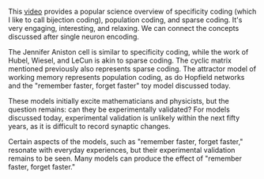 This [video](https://www.youtube.com/watch?v=zDDyEql4TmQ) provides a popular science overview of specificity coding (which I like to call bijection coding), population coding, and sparse coding. It's very engaging, interesting, and relaxing. We can connect the concepts discussed after single neuron encoding.

The Jennifer Aniston cell is similar to specificity coding, while the work of Hubel, Wiesel, and LeCun is akin to sparse coding. The cyclic matrix mentioned previously also represents sparse coding. The attractor model of working memory represents population coding, as do Hopfield networks and the "remember faster, forget faster" toy model discussed today.

These models initially excite mathematicians and physicists, but the question remains: can they be experimentally validated? For models discussed today, experimental validation is unlikely within the next fifty years, as it is difficult to record synaptic changes.

Certain aspects of the models, such as "remember faster, forget faster," resonate with everyday experiences, but their experimental validation remains to be seen. Many models can produce the effect of "remember faster, forget faster."
